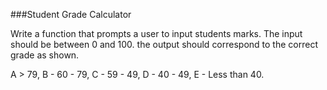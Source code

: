 ###Student Grade Calculator

Write a function that prompts a user to input students marks. The input should be between 0 and 100. the output should correspond to the correct grade as shown. 

A > 79,
B - 60 - 79, 
C - 59 - 49, 
D - 40 - 49, 
E - Less than 40.
